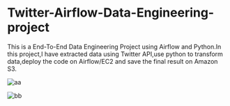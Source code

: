 # Twitter-Airflow-Data-Engineering-project
This is a End-To-End Data Engineering Project using Airflow and Python.In this project,I have extracted data using Twitter API,use python to transform data,deploy the code on Airflow/EC2 and save the final result on Amazon S3.

![aa](https://user-images.githubusercontent.com/106689439/212522522-1827d450-3f8e-49f3-97b1-f32da1c1bb1d.jpg)

![bb](https://user-images.githubusercontent.com/106689439/212523354-f2ded2f2-2d32-41a0-968b-e715d2220506.jpg)




